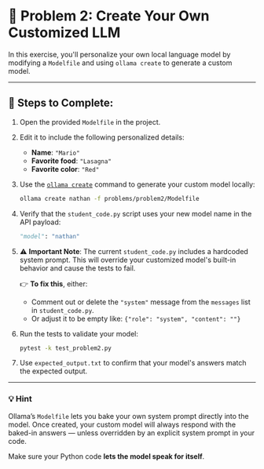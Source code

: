 
# 🦙 Problem 2: Create Your Own Customized LLM

In this exercise, you'll personalize your own local language model by modifying a `Modelfile` and using `ollama create` to generate a custom model.

---

## 🔧 Steps to Complete:

1. Open the provided `Modelfile` in the project.

2. Edit it to include the following personalized details:
   - **Name**: `"Mario"`
   - **Favorite food**: `"Lasagna"`
   - **Favorite color**: `"Red"`

3. Use the [`ollama create`](https://github.com/ollama/ollama/blob/main/docs/modelfile.md#create-a-model) command to generate your custom model locally:

   ```bash
   ollama create nathan -f problems/problem2/Modelfile
   ```

4. Verify that the `student_code.py` script uses your new model name in the API payload:

   ```python
   "model": "nathan"
   ```

5. ⚠️ **Important Note**: The current `student_code.py` includes a hardcoded system prompt. This will override your customized model's built-in behavior and cause the tests to fail.

   👉 **To fix this**, either:
   - Comment out or delete the `"system"` message from the `messages` list in `student_code.py`.
   - Or adjust it to be empty like: `{"role": "system", "content": ""}`

6. Run the tests to validate your model:

   ```bash
   pytest -k test_problem2.py
   ```

7. Use `expected_output.txt` to confirm that your model's answers match the expected output.

---

### 💡 Hint

Ollama’s `Modelfile` lets you bake your own system prompt directly into the model. Once created, your custom model will always respond with the baked-in answers — unless overridden by an explicit system prompt in your code.

Make sure your Python code **lets the model speak for itself**.

